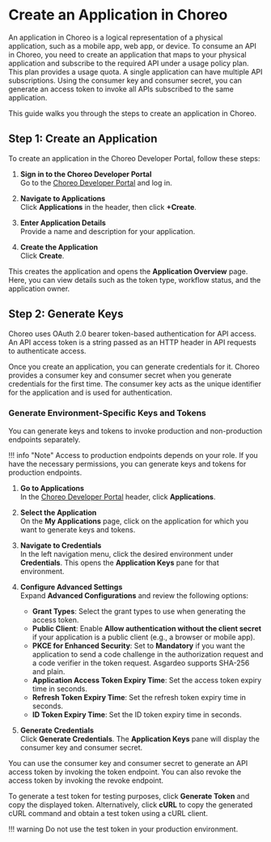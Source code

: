 # Create an Application in Choreo

An application in Choreo is a logical representation of a physical application, such as a mobile app, web app, or device. To consume an API in Choreo, you need to create an application that maps to your physical application and subscribe to the required API under a usage policy plan. This plan provides a usage quota. A single application can have multiple API subscriptions. Using the consumer key and consumer secret, you can generate an access token to invoke all APIs subscribed to the same application.

This guide walks you through the steps to create an application in Choreo.

## Step 1: Create an Application

To create an application in the Choreo Developer Portal, follow these steps:

1. **Sign in to the Choreo Developer Portal**  
   Go to the [Choreo Developer Portal](https://devportal.choreo.dev) and log in.

2. **Navigate to Applications**  
   Click **Applications** in the header, then click **+Create**.

3. **Enter Application Details**  
   Provide a name and description for your application.

4. **Create the Application**  
   Click **Create**.

This creates the application and opens the **Application Overview** page. Here, you can view details such as the token type, workflow status, and the application owner.

## Step 2: Generate Keys

Choreo uses OAuth 2.0 bearer token-based authentication for API access. An API access token is a string passed as an HTTP header in API requests to authenticate access.

Once you create an application, you can generate credentials for it. Choreo provides a consumer key and consumer secret when you generate credentials for the first time. The consumer key acts as the unique identifier for the application and is used for authentication.

### Generate Environment-Specific Keys and Tokens

You can generate keys and tokens to invoke production and non-production endpoints separately.

!!! info "Note"
    Access to production endpoints depends on your role. If you have the necessary permissions, you can generate keys and tokens for production endpoints.

1. **Go to Applications**  
   In the [Choreo Developer Portal](https://devportal.choreo.dev) header, click **Applications**.

2. **Select the Application**  
   On the **My Applications** page, click on the application for which you want to generate keys and tokens.

3. **Navigate to Credentials**  
   In the left navigation menu, click the desired environment under **Credentials**. This opens the **Application Keys** pane for that environment.

4. **Configure Advanced Settings**  
   Expand **Advanced Configurations** and review the following options:
    - **Grant Types**: Select the grant types to use when generating the access token.
    - **Public Client**: Enable **Allow authentication without the client secret** if your application is a public client (e.g., a browser or mobile app).
    - **PKCE for Enhanced Security**: Set to **Mandatory** if you want the application to send a code challenge in the authorization request and a code verifier in the token request. Asgardeo supports SHA-256 and plain.
    - **Application Access Token Expiry Time**: Set the access token expiry time in seconds.
    - **Refresh Token Expiry Time**: Set the refresh token expiry time in seconds.
    - **ID Token Expiry Time**: Set the ID token expiry time in seconds.

5. **Generate Credentials**  
   Click **Generate Credentials**. The **Application Keys** pane will display the consumer key and consumer secret.

You can use the consumer key and consumer secret to generate an API access token by invoking the token endpoint. You can also revoke the access token by invoking the revoke endpoint.

To generate a test token for testing purposes, click **Generate Token** and copy the displayed token. Alternatively, click **cURL** to copy the generated cURL command and obtain a test token using a cURL client.

!!! warning
    Do not use the test token in your production environment.